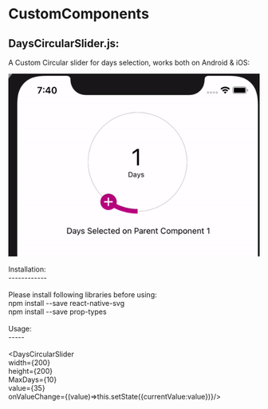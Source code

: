 # CustomComponents


DaysCircularSlider.js:
---------------------

A Custom Circular slider for days selection, works both on Android & iOS:

![grab-landing-page](https://github.com/JamzWork/CustomComponents/blob/main/ezgif-4-9c077d095e0f.gif)

Installation: <br />
------------ <br />
<br /> Please install following libraries before using:
<br /> npm install --save react-native-svg
<br /> npm install --save prop-types
<br />
<br /> Usage: 
<br /> -----
<br /> 
<br /> <DaysCircularSlider   
  width={200}   <br />
  height={200}  <br />
  MaxDays={10}  <br />
  value={35}   <br />
  onValueChange={(value)=>this.setState({currentValue:value})}/>
